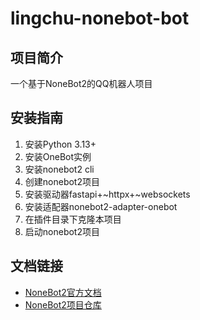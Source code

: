 # lingchu-nonebot-bot

## 项目简介

一个基于NoneBot2的QQ机器人项目

## 安装指南

1. 安装Python 3.13+
2. 安装OneBot实例
3. 安装nonebot2 cli
4. 创建nonebot2项目
5. 安装驱动器fastapi+~httpx+~websockets
6. 安装适配器nonebot2-adapter-onebot
7. 在插件目录下克隆本项目
8. 启动nonebot2项目

## 文档链接

- [NoneBot2官方文档](https://v2.nonebot.dev/)
- [NoneBot2项目仓库](https://github.com/nonebot/nonebot2)

